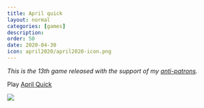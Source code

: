 ```yaml
---
title: April quick
layout: normal
categories: [games]
description:
order: 50
date: 2020-04-30
icon: april2020/april2020-icon.png
---
```


_This is the 13th game released with the support of my [anti-patrons](/anti-patreon)._

<p>Play <a href="https://scratch.mit.edu/projects/390529043/embed">April Quick</a></p>

![](april2020.png)
